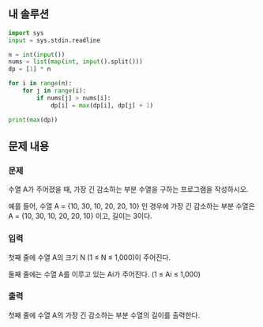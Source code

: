 ## 내 솔루션
```python
import sys
input = sys.stdin.readline

n = int(input())
nums = list(map(int, input().split()))
dp = [1] * n

for i in range(n):
    for j in range(i):
        if nums[j] > nums[i]:
            dp[i] = max(dp[i], dp[j] + 1)

print(max(dp))
```

## 문제 내용
### 문제
수열 A가 주어졌을 때, 가장 긴 감소하는 부분 수열을 구하는 프로그램을 작성하시오.

예를 들어, 수열 A = {10, 30, 10, 20, 20, 10} 인 경우에 가장 긴 감소하는 부분 수열은 A = {10, 30, 10, 20, 20, 10}  이고, 길이는 3이다.

### 입력
첫째 줄에 수열 A의 크기 N (1 ≤ N ≤ 1,000)이 주어진다.

둘째 줄에는 수열 A를 이루고 있는 Ai가 주어진다. (1 ≤ Ai ≤ 1,000)

### 출력
첫째 줄에 수열 A의 가장 긴 감소하는 부분 수열의 길이를 출력한다.